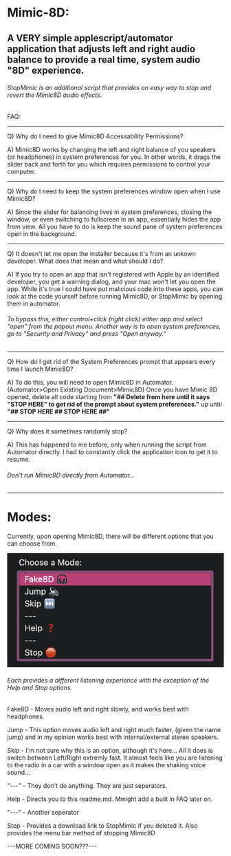 # Mimic-8D:
## A VERY simple applescript/automator application that adjusts left and right audio balance to provide a real time, system audio "8D" experience.
###### StopMimic is an additional script that provides an easy way to stop and revert the Mimic8D audio effects.

FAQ:

------------------------------------------------------------------

Q) Why do I need to give Mimic8D Accessability Permissions?

A) Mimic8D works by changing the left and right balance of you speakers (or headphones) in system preferences for you. In other words, it drags the slider back and forth for you which requires permissions to control your computer.

------------------------------------------------------------------

Q) Why do I need to keep the system preferences window open when I use Mimic8D?

A) Since the slider for balancing lives in system preferences, closing the window, or even switching to fullscreen in an app, essentially hides the app from view. All you have to do is keep the sound pane of system preferences open in the background.

------------------------------------------------------------------

Q) It doesn't let me open the installer because it's from an unkown developer. What does that mean and what should I do?

A) If you try to open an app that isn't registered with Apple by an identified developer, you get a warning dialog, and your mac won't let you open the app. While it's true I could have put malicious code into these apps, you can look at the code yourself before running Mimic8D, or StopMimic by opening them in automator.
###### To bypass this, either control+click (right click) either app and select "open" from the popout menu. Another way is to open system preferences, go to "Security and Privacy" and press "Open anyway."

------------------------------------------------------------------

Q) How do I get rid of the System Preferences prompt that appears every time I launch Mimic8D?

A) To do this, you will need to open Mimic8D in Automator. (Automator>Open Existing Document>Mimic8D) Once you have Mimic 8D opened, delete all code starting from **"## Delete from here until it says "STOP HERE" to get rid of the prompt about system preferences."** up until **"## STOP HERE ## STOP HERE ##"**

------------------------------------------------------------------

Q) Why does it sometimes randomly stop?

A) This has happened to me before, only when running the script from Automator directly. I had to constantly click the application icon to get it to resume. 
###### Don't run Mimic8D directly from Automator...

------------------------------------------------------------------

# Modes:

Currently, upon opening Mimic8D, there will be different options that you can choose from. 

![alt text](https://github.com/salameanon/Mimic-8D/blob/main/ExampleModes.png?raw=true)

###### Each provides a different listening experience with the exception of the Help and Stop options.

Fake8D - Moves audio left and right slowly, and works best with headphones.

Jump - This option moves audio left and right much faster, (given the name jump) and in my opinion works best with internal/external stereo speakers.

Skip - I'm not sure why this is an option, although it's here... All it does is switch between Left/Right extremly fast. It almost feels like you are listening to the radio in a car with a window open as it makes the shaking voice sound...

"---" - They don't do anything. They are just seperators.

Help - Directs you to this readme.md. Mmight add a built in FAQ later on.

"---" - Another seperator

Stop - Provides a download link to StopMimic if you deleted it. Also provides the menu bar method of stopping Mimic8D

---MORE COMING SOON???---
